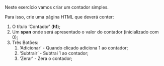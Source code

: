 Neste exercício vamos criar um contador simples.

Para isso, crie uma página HTML que deverá conter:

1. O título ‘Contador’ (**h1**);
2. Um **span** onde será apresentado o valor do contador (inicializado com 0);
3. Três Botões:
   1. ‘Adicionar’ - Quando clicado adiciona 1 ao contador;
   2. ‘Subtrair’ - Subtrai 1 ao contador;
   3. ‘Zerar’ - Zera o contador;
